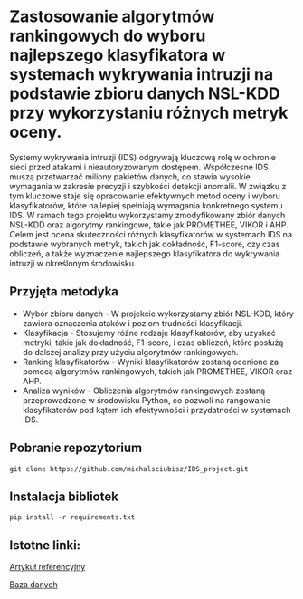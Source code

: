 # Zastosowanie algorytmów rankingowych do wyboru najlepszego klasyfikatora w systemach wykrywania intruzji na podstawie zbioru danych NSL-KDD przy wykorzystaniu różnych metryk oceny.

Systemy wykrywania intruzji (IDS) odgrywają kluczową rolę w ochronie sieci przed atakami i nieautoryzowanym dostępem. Współczesne IDS muszą przetwarzać miliony pakietów danych, co stawia wysokie wymagania w zakresie precyzji i szybkości detekcji anomalii. W związku z tym kluczowe staje się opracowanie efektywnych metod oceny i wyboru klasyfikatorów, które najlepiej spełniają wymagania konkretnego systemu IDS.
W ramach tego projektu wykorzystamy zmodyfikowany zbiór danych NSL-KDD oraz algorytmy rankingowe, takie jak PROMETHEE, VIKOR i AHP. Celem jest ocena skuteczności różnych klasyfikatorów w systemach IDS na podstawie wybranych metryk, takich jak dokładność, F1-score, czy czas obliczeń, a także wyznaczenie najlepszego klasyfikatora do wykrywania intruzji w określonym środowisku.

## Przyjęta metodyka

* Wybór zbioru danych - W projekcie wykorzystamy zbiór NSL-KDD, który zawiera oznaczenia ataków i poziom trudności klasyfikacji.
* Klasyfikacja - Stosujemy różne rodzaje klasyfikatorów, aby uzyskać metryki, takie jak dokładność, F1-score, i czas obliczeń, które posłużą do dalszej analizy przy użyciu algorytmów rankingowych.
* Ranking klasyfikatorów - Wyniki klasyfikatorów zostaną ocenione za pomocą algorytmów rankingowych, takich jak PROMETHEE, VIKOR oraz AHP.
* Analiza wyników - Obliczenia algorytmów rankingowych zostaną przeprowadzone w środowisku Python, co pozwoli na rangowanie klasyfikatorów pod kątem ich efektywności i przydatności w systemach IDS.


## Pobranie repozytorium

```
git clone https://github.com/michalsciubisz/IDS_project.git
```

## Instalacja bibliotek

```
pip install -r requirements.txt
```

## Istotne linki:

[Artykuł referencyjny](https://www.researchgate.net/publication/269399129_TOPSIS_Based_Multi-Criteria_Decision_Making_of_Feature_Selection_Techniques_for_Network_Traffic_Dataset )

[Baza danych](https://www.kaggle.com/datasets/hassan06/nslkdd/data )
